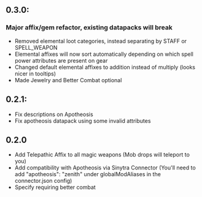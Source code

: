 ## 0.3.0: 
### Major affix/gem refactor, existing datapacks will break
- Removed elemental loot categories, instead separating by STAFF or SPELL_WEAPON
- Elemental affixes will now sort automatically depending on which spell power attributes are present on gear
- Changed default elemental affixes to addition instead of multiply (looks nicer in tooltips)
- Made Jewelry and Better Combat optional

## 0.2.1:
- Fix descriptions on Apotheosis
- Fix apotheosis datapack using some invalid attributes

## 0.2.0
- Add Telepathic Affix to all magic weapons (Mob drops will teleport to you)
- Add compatibility with Apotheosis via Sinytra Connector (You'll need to add "apotheosis": "zenith" under globalModAliases in the connector.json config)
- Specify requiring better combat